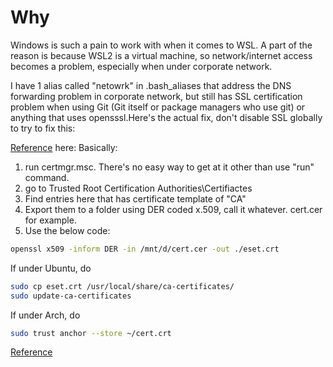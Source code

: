 # Why

Windows is such a pain to work with when it comes to WSL. A part of the
reason is because WSL2 is a virtual machine, so network/internet access
becomes a problem, especially when under corporate network.

I have 1 alias called "netowrk" in .bash_aliases that address the DNS
forwarding problem in corporate network, but still has SSL certification
problem when using Git (Git itself or package managers who use git) or
anything that uses opensssl.Here's the actual fix, don't disable SSL globally
to try to fix this:

[Reference](https://stackoverflow.com/questions/72167566/wsl-docker-curl-60-ssl-certificate-problem-unable-to-get-local-issuer-certi) here:
Basically:

1. run certmgr.msc. There's no easy way to get at it other than use "run" command.
2. go to Trusted Root Certification Authorities\Certifiactes
3. Find entries here that has certificate template of "CA"
4. Export them to a folder using DER coded x.509, call it whatever.
   cert.cer for example.
5. Use the below code:

```bash
openssl x509 -inform DER -in /mnt/d/cert.cer -out ./eset.crt
```

If under Ubuntu, do

```bash
sudo cp eset.crt /usr/local/share/ca-certificates/
sudo update-ca-certificates
```

If under Arch, do

```bash
sudo trust anchor --store ~/cert.crt
```

[Reference](https://wiki.archlinux.org/title/User:Grawity/Adding_a_trusted_CA_certificate)
